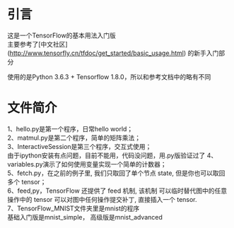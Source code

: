 # 引言
这是一个TensorFlow的基本用法入门版  
主要参考了[中文社区]
(http://www.tensorfly.cn/tfdoc/get_started/basic_usage.html)
的新手入门部分  

使用的是Python 3.6.3 + Tensorflow 1.8.0，所以和参考文档中的略有不同
# 文件简介
1、hello.py是第一个程序，日常hello world；  
2、matmul.py是第二个程序，简单的矩阵乘法；  
3、InteractiveSession是第三个程序，交互式使用；  
由于ipython安装有点问题，目前不能用，代码没问题，用.py版验证过了
4、variables.py演示了如何使用变量实现一个简单的计数器；    
5、fetch.py，在之前的例子里, 我们只取回了单个节点 state, 
但是你也可以取回多个 tensor；  
6、feed,py，TensorFlow 还提供了 feed 机制, 
该机制 可以临时替代图中的任意操作中的 tensor 
可以对图中任何操作提交补丁, 直接插入一个 tensor.  
7、TensorFlow_MNIST文件夹里是mnist的程序  
基础入门版是mnist_simple，
高级版是mnist_advanced
